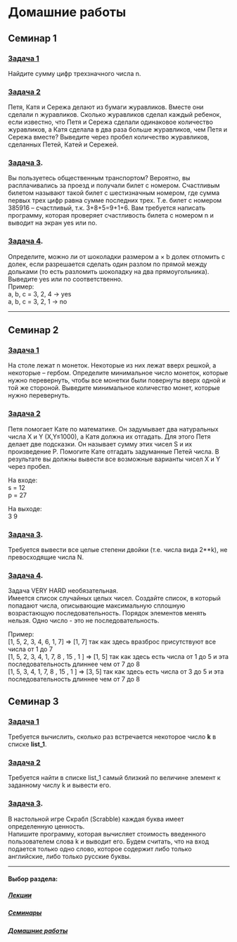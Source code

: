 # Домашние работы

## Семинар 1

### [Задача 1](https://github.com/asmuz/GB_Python_Start/blob/main/homework/hw01-1.py)

Найдите сумму цифр трехзначного числа n.

### [Задача 2](https://github.com/asmuz/GB_Python_Start/blob/main/homework/hw01-2.py)

Петя, Катя и Сережа делают из бумаги журавликов. Вместе они сделали n журавликов.
Сколько журавликов сделал каждый ребенок, если известно, что Петя и Сережа сделали одинаковое
количество журавликов, а Катя сделала в два раза больше журавликов, чем Петя и Сережа вместе?
Выведите через пробел количество журавликов, сделанных Петей, Катей и Сережей.

### [Задача 3](https://github.com/asmuz/GB_Python_Start/blob/main/homework/hw01-3.py).

Вы пользуетесь общественным транспортом? Вероятно, вы расплачивались за проезд и получали билет
с номером. Счастливым билетом называют такой билет с шестизначным номером, где сумма первых трех
цифр равна сумме последних трех. Т.е. билет с номером 385916 – счастливый, т.к. 3+8+5=9+1+6.
Вам требуется написать программу, которая проверяет счастливость билета с номером n и выводит на экран yes или no.

### [Задача 4](https://github.com/asmuz/GB_Python_Start/blob/main/homework/hw01-4.py).

Определите, можно ли от шоколадки размером a × b долек отломить c долек, если разрешается
сделать один разлом по прямой между дольками (то есть разломить шоколадку на два прямоугольника).
Выведите yes или no соответственно.  
Пример:  
a, b, c = 3, 2, 4 -> yes  
a, b, c = 3, 2, 1 -> no

---

## Семинар 2

### [Задача 1](https://github.com/asmuz/GB_Python_Start/blob/main/homework/hw02-1.py)

На столе лежат n монеток. Некоторые из них лежат вверх решкой, а некоторые – гербом. Определите минимальное число
монеток, которые нужно перевернуть, чтобы все монетки были повернуты вверх одной и той же стороной. Выведите минимальное
количество монет, которые нужно перевернуть.

### [Задача 2](https://github.com/asmuz/GB_Python_Start/blob/main/homework/hw02-2.py)

Петя помогает Кате по математике. Он задумывает два натуральных числа X и Y (X,Y≤1000),
а Катя должна их отгадать. Для этого Петя делает две подсказки.
Он называет сумму этих чисел S и их произведение P. Помогите Кате отгадать задуманные Петей числа.
В результате вы должны вывести все возможные варианты чисел X и Y через пробел.

На входе:  
s = 12  
p = 27

На выходе:  
3 9

### [Задача 3](https://github.com/asmuz/GB_Python_Start/blob/main/homework/hw02-3.py).

Требуется вывести все целые степени двойки (т.е. числа вида 2\*\*k), не превосходящие числа N.

### [Задача 4](https://github.com/asmuz/GB_Python_Start/blob/main/homework/hw02-4.py).

Задача VERY HARD необязательная.  
Имеется список случайных целых чисел. Создайте список, в который попадают числа,
описывающие максимальную сплошную возрастающую последовательность. Порядок элементов менять нельзя.
Одно число - это не последовательность.

Пример:  
[1, 5, 2, 3, 4, 6, 1, 7] => [1, 7] так как здесь вразброс присутствуют все числа от 1 до 7  
[1, 5, 2, 3, 4, 1, 7, 8 , 15 , 1 ] => [1, 5] так как здесь есть числа от 1 до 5 и эта последовательность длиннее чем от 7 до 8  
[1, 5, 3, 4, 1, 7, 8 , 15 , 1 ] => [3, 5] так как здесь есть числа от 3 до 5 и эта последовательность длиннее чем от 7 до 8

## Семинар 3

### [Задача 1](https://github.com/asmuz/GB_Python_Start/blob/main/homework/hw03-1.py)

Требуется вычислить, сколько раз встречается некоторое число **k** в списке **list_1**.

### [Задача 2](https://github.com/asmuz/GB_Python_Start/blob/main/homework/hw03-2.py)

Требуется найти в списке list_1 самый близкий по величине элемент к заданному числу k и вывести его.

### [Задача 3](https://github.com/asmuz/GB_Python_Start/blob/main/homework/hw03-3.py).

В настольной игре Скрабл (Scrabble) каждая буква имеет определенную ценность.  
Напишите программу, которая вычисляет стоимость введенного пользователем слова k и выводит его.
Будем считать, что на вход подается только одно слово, которое содержит либо только английские, либо только русские буквы.

---

#### Выбор раздела:

##### [Лекции](https://github.com/asmuz/GB_Python_Start/tree/main/lections)

##### [Семинары](https://github.com/asmuz/GB_Python_Start/tree/main/seminars)

##### [Домашние работы](https://github.com/asmuz/GB_Python_Start/tree/main/homework)
